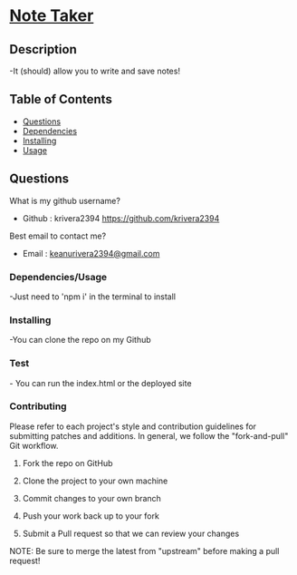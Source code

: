 # <u>Note Taker </u>

## Description 
-It (should) allow you to write and save notes! 



## Table of Contents 
- [Questions](#questions) 
- [Dependencies](#dependencies) 
- [Installing](#installing) 
- [Usage](#usage) 

## Questions 

What is my github username? 
- Github : krivera2394
https://github.com/krivera2394


Best email to contact me?
- Email : keanurivera2394@gmail.com


### Dependencies/Usage 
<p>-Just need to 'npm i' in the terminal  to install </p>



### Installing  
<p>-You can clone the repo on my Github</p>  


### Test 
<p>- You can run the index.html or the deployed site</p>


### Contributing 
<p>Please refer to each project's style and contribution guidelines for submitting patches and additions. In general, we follow the "fork-and-pull" Git workflow.</p>


1. Fork the repo on GitHub

2. Clone the project to your own machine

3. Commit changes to your own branch

4. Push your work back up to your fork

5. Submit a Pull request so that we can review your changes

NOTE: Be sure to merge the latest from "upstream" before making a pull request!



    
